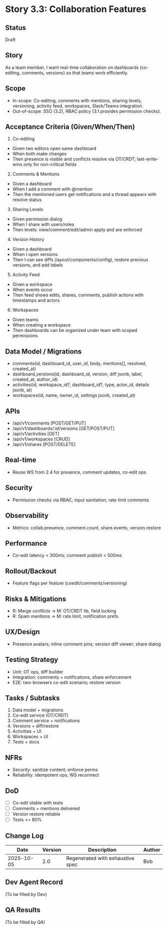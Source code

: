 # Story 3.3: Collaboration Features

## Status
Draft

## Story
As a team member, I want real-time collaboration on dashboards (co-editing, comments, versions) so that teams work efficiently.

## Scope
- In-scope: Co-editing, comments with mentions, sharing levels, versioning, activity feed, workspaces, Slack/Teams integration.
- Out-of-scope: SSO (3.2), RBAC policy (3.1 provides permission checks).

## Acceptance Criteria (Given/When/Then)
1) Co-editing
- Given two editors open same dashboard
- When both make changes
- Then presence is visible and conflicts resolve via OT/CRDT; last-write-wins only for non-critical fields

2) Comments & Mentions
- Given a dashboard
- When I add a comment with @mention
- Then the mentioned users get notifications and a thread appears with resolve status

3) Sharing Levels
- Given permission dialog
- When I share with users/roles
- Then levels: view/comment/edit/admin apply and are enforced

4) Version History
- Given a dashboard
- When I open versions
- Then I can see diffs (layout/components/config), restore previous versions, and add labels

5) Activity Feed
- Given a workspace
- When events occur
- Then feed shows edits, shares, comments, publish actions with timestamps and actors

6) Workspaces
- Given teams
- When creating a workspace
- Then dashboards can be organized under team with scoped permissions

## Data Model / Migrations
- comments(id, dashboard_id, user_id, body, mentions[], resolved, created_at)
- dashboard_versions(id, dashboard_id, version, diff jsonb, label, created_at, author_id)
- activities(id, workspace_id?, dashboard_id?, type, actor_id, details jsonb, at)
- workspaces(id, name, owner_id, settings jsonb, created_at)

## APIs
- /api/v1/comments [POST/GET/PUT]
- /api/v1/dashboards/:id/versions [GET/POST/PUT]
- /api/v1/activities [GET]
- /api/v1/workspaces [CRUD]
- /api/v1/shares [POST/DELETE]

## Real-time
- Reuse WS from 2.4 for presence, comment updates, co-edit ops

## Security
- Permission checks via RBAC; input sanitation; rate limit comments

## Observability
- Metrics: collab.presence, comment.count, share.events, version.restore

## Performance
- Co-edit latency < 300ms; comment publish < 500ms

## Rollout/Backout
- Feature flags per feature (coedit/comments/versioning)

## Risks & Mitigations
- R: Merge conflicts -> M: OT/CRDT lib, field locking
- R: Spam mentions -> M: rate limit, notification prefs

## UX/Design
- Presence avatars; inline comment pins; version diff viewer; share dialog

## Testing Strategy
- Unit: OT ops, diff builder
- Integration: comments + notifications, share enforcement
- E2E: two-browsers co-edit scenario; restore version

## Tasks / Subtasks
1. Data model + migrations
2. Co-edit service (OT/CRDT)
3. Comment service + notifications
4. Versions + diff/restore
5. Activities + UI
6. Workspaces + UI
7. Tests + docs

## NFRs
- Security: sanitize content; enforce perms
- Reliability: idempotent ops; WS reconnect

## DoD
- [ ] Co-edit stable with tests
- [ ] Comments + mentions delivered
- [ ] Version restore reliable
- [ ] Tests >= 80%

## Change Log
| Date | Version | Description | Author |
|------|---------|-------------|--------|
| 2025-10-05 | 2.0 | Regenerated with exhaustive spec | Bob |

## Dev Agent Record
(To be filled by Dev)

## QA Results
(To be filled by QA)

